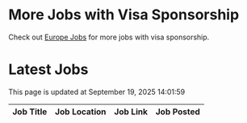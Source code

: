 # More Jobs with Visa Sponsorship

Check out [Europe Jobs](https://github.com/sureshparimi/europejobs#latest-jobs) for more jobs with visa sponsorship.

# Latest Jobs

This page is updated at September 19, 2025 14:01:59

| Job Title | Job Location | Job Link | Job Posted |
| --- | --- | --- | --- |
